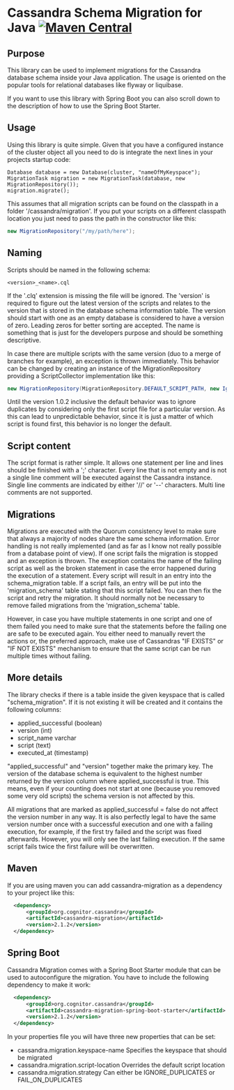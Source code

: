 # Cassandra Schema Migration for Java [![Maven Central](https://maven-badges.herokuapp.com/maven-central/org.cognitor.cassandra/cassandra-migration/badge.svg)](https://maven-badges.herokuapp.com/maven-central//org.cognitor.cassandra/cassandra-migration)

## Purpose
This library can be used to implement migrations for the Cassandra database schema inside your Java application.
The usage is oriented on the popular tools for relational databases like flyway or liquibase.

If you want to use this library with Spring Boot you can also scroll down to the description
of how to use the Spring Boot Starter.

## Usage
Using this library is quite simple. Given that you have a configured instance of the
cluster object all you need to do is integrate the next lines in your projects startup code:

```
Database database = new Database(cluster, "nameOfMyKeyspace");
MigrationTask migration = new MigrationTask(database, new MigrationRepository());
migration.migrate();
```

This assumes that all migration scripts can be found on the classpath in a folder '/cassandra/migration'.
If you put your scripts on a different classpath location you just need to pass the path in the constructor
like this:

```java
new MigrationRepository("/my/path/here");
```

## Naming
Scripts should be named in the following schema:

```
<version>_<name>.cql
```

If the '.clq' extension is missing the file will be ignored. The 'version' is required to figure out the latest
version of the scripts and relates to the version that is stored in the database schema information table.
The version should start with one as an empty database is considered to have a version of
zero. Leading zeros for better sorting are accepted.
The name is something that is just for the developers purpose and should be something descriptive.

In case there are multiple scripts with the same version (duo to a merge of branches for example),
an exception is thrown immediately. This behavior can be changed by creating an instance of the
MigrationRepository providing a ScriptCollector implementation like this:
```java
new MigrationRepository(MigrationRepository.DEFAULT_SCRIPT_PATH, new IgnoreDuplicatesCollector());
```
Until the version 1.0.2 inclusive the default behavior was to ignore duplicates by considering
only the first script file for a particular version. As this can lead to unpredictable behavior, since
it is just a matter of which script is found first, this behavior is no longer the default.

## Script content
The script format is rather simple. It allows one statement per line and lines should be finished
with a ';' character. Every line that is not empty and is not a single line comment will be executed against the Cassandra instance.
Single line comments are indicated by either '//' or '--' characters.
Multi line comments are not supported.

## Migrations
Migrations are executed with the Quorum consistency level to make sure that always a majority of nodes share the same schema information.
Error handling is not really implemented (and as far as I know not really possible from a database point of view).
If one script fails the migration is stopped and an exception is thrown. The exception contains the name of
the failing script as well as the broken statement in case the error happened during the execution of a
statement.
Every script will result in an entry into the schema_migration table. If a script fails, an entry will be put
into the 'migration_schema' table stating that this script failed. You can then fix the script and retry the migration.
It should normally not be necessary to remove failed migrations from the 'migration_schema' table.

However, in case you have multiple statements in one script and one of them failed you need to make sure that
the statements before the failing one are safe to be executed again. You either need to manually revert
the actions or, the preferred approach, make use of Cassandras "IF EXISTS" or "IF NOT EXISTS" mechanism to
ensure that the same script can be run multiple times without failing.

## More details
The library checks if there is a table inside the given keyspace that is called "schema_migration". If it
is not existing it will be created and it contains the following columns:
* applied_successful (boolean)
* version (int)
* script_name varchar
* script (text)
* executed_at (timestamp)

"applied_successful" and "version" together make the primary key. The version of the database schema is equivalent
to the highest number returned by the version column where applied_successful is true.
This means, even if your counting does not start at one (because you removed some very old scripts)
the schema version is not affected by this.

All migrations that are marked as applied_successful = false do not affect the version number in any way. It is also
perfectly legal to have the same version number once with a successful execution and one with a failing execution,
for example, if the first try failed and the script was fixed afterwards. However, you will only see the last failing
execution. If the same script fails twice the first failure will be overwritten.

## Maven
If you are using maven you can add cassandra-migration as a dependency to your project like this:
```xml
  <dependency>
      <groupId>org.cognitor.cassandra</groupId>
      <artifactId>cassandra-migration</artifactId>
      <version>2.1.2</version>
  </dependency>
```

## Spring Boot
Cassandra Migration comes with a Spring Boot Starter module that can be used to autoconfigure
the migration. You have to include the following dependency to make it work:
```xml
  <dependency>
      <groupId>org.cognitor.cassandra</groupId>
      <artifactId>cassandra-migration-spring-boot-starter</artifactId>
      <version>2.1.2</version>
  </dependency>
```

In your properties file you will have three new properties that can be set:
* cassandra.migration.keyspace-name Specifies the keyspace that should be migrated
* cassandra.migration.script-location Overrides the default script location
* cassandra.migration.strategy Can either be IGNORE_DUPLICATES or FAIL_ON_DUPLICATES
